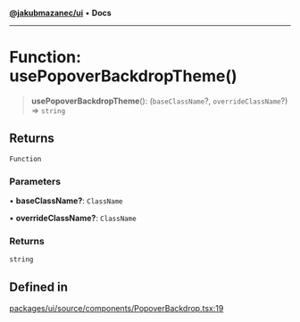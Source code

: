 [**@jakubmazanec/ui**](../README.md) • **Docs**

---

# Function: usePopoverBackdropTheme()

> **usePopoverBackdropTheme**(): (`baseClassName`?, `overrideClassName`?) => `string`

## Returns

`Function`

### Parameters

• **baseClassName?**: `ClassName`

• **overrideClassName?**: `ClassName`

### Returns

`string`

## Defined in

[packages/ui/source/components/PopoverBackdrop.tsx:19](https://github.com/jakubmazanec/tools/blob/4ad59c6b8eb7868ab1902d25f4c1aae28b28a6e4/packages/ui/source/components/PopoverBackdrop.tsx#L19)
